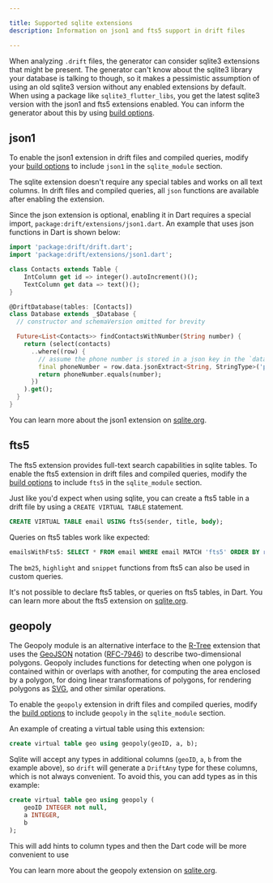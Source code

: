 ```yaml
---

title: Supported sqlite extensions
description: Information on json1 and fts5 support in drift files

---
```


When analyzing `.drift` files, the generator can consider sqlite3 extensions
that might be present.
The generator can't know about the sqlite3 library your database is talking to
though, so it makes a pessimistic assumption of using an old sqlite3 version
without any enabled extensions by default.
When using a package like `sqlite3_flutter_libs`, you get the latest sqlite3
version with the json1 and fts5 extensions enabled. You can inform the generator
about this by using [build options](../generation_options/index.md).

## json1

To enable the json1 extension in drift files and compiled queries, modify your
[build options](../generation_options/index.md) to include
`json1` in the `sqlite_module` section.

The sqlite extension doesn't require any special tables and works on all text columns. In drift
files and compiled queries, all `json` functions are available after enabling the extension.

Since the json extension is optional, enabling it in Dart requires a special import,
`package:drift/extensions/json1.dart`. An example that uses json functions in Dart is shown below:
```dart
import 'package:drift/drift.dart';
import 'package:drift/extensions/json1.dart';

class Contacts extends Table {
    IntColumn get id => integer().autoIncrement()();
    TextColumn get data => text()();
}

@DriftDatabase(tables: [Contacts])
class Database extends _$Database {
  // constructor and schemaVersion omitted for brevity

  Future<List<Contacts>> findContactsWithNumber(String number) {
    return (select(contacts)
      ..where((row) {
        // assume the phone number is stored in a json key in the `data` column
        final phoneNumber = row.data.jsonExtract<String, StringType>('phone_number');
        return phoneNumber.equals(number);
      })
    ).get();
  }
}
```

You can learn more about the json1 extension on [sqlite.org](https://www.sqlite.org/json1.html).

## fts5

The fts5 extension provides full-text search capabilities in sqlite tables.
To enable the fts5 extension in drift files and compiled queries, modify the
[build options](../generation_options/index.md) to include
`fts5` in the `sqlite_module` section.

Just like you'd expect when using sqlite, you can create a fts5 table in a drift file
by using a `CREATE VIRTUAL TABLE` statement.
```sql
CREATE VIRTUAL TABLE email USING fts5(sender, title, body);
```

Queries on fts5 tables work like expected:
```sql
emailsWithFts5: SELECT * FROM email WHERE email MATCH 'fts5' ORDER BY rank;
```

The `bm25`, `highlight` and `snippet` functions from fts5 can also be used in custom queries.

It's not possible to declare fts5 tables, or queries on fts5 tables, in Dart.
You can learn more about the fts5 extension on [sqlite.org](https://www.sqlite.org/fts5.html).

## geopoly
The Geopoly module is an alternative interface to the [R-Tree](https://www.sqlite.org/rtree.html) extension 
that uses the [GeoJSON](https://geojson.org/) notation ([RFC-7946](https://datatracker.ietf.org/doc/html/rfc7946)) 
to describe two-dimensional polygons.
Geopoly includes functions for detecting when one polygon is contained within or overlaps with another, 
for computing the area enclosed by a polygon, 
for doing linear transformations of polygons, 
for rendering polygons as [SVG](https://en.wikipedia.org/wiki/SVG), 
and other similar operations.

To enable the `geopoly` extension in drift files and compiled queries, modify the
[build options](../generation_options/index.md) to include
`geopoly` in the `sqlite_module` section.

An example of creating a virtual table using this extension:
```sql
create virtual table geo using geopoly(geoID, a, b);
```
Sqlite will accept any types in additional columns (`geoID`, `a`, `b` from the example above), 
so `drift` will generate a `DriftAny` type for these columns, which is not always convenient. 
To avoid this, you can add types as in this example:
```sql
create virtual table geo using geopoly (
    geoID INTEGER not null,
    a INTEGER,
    b
);
```
This will add hints to column types and then the Dart code will be more convenient to use

You can learn more about the geopoly extension on [sqlite.org](https://www.sqlite.org/geopoly.html).
